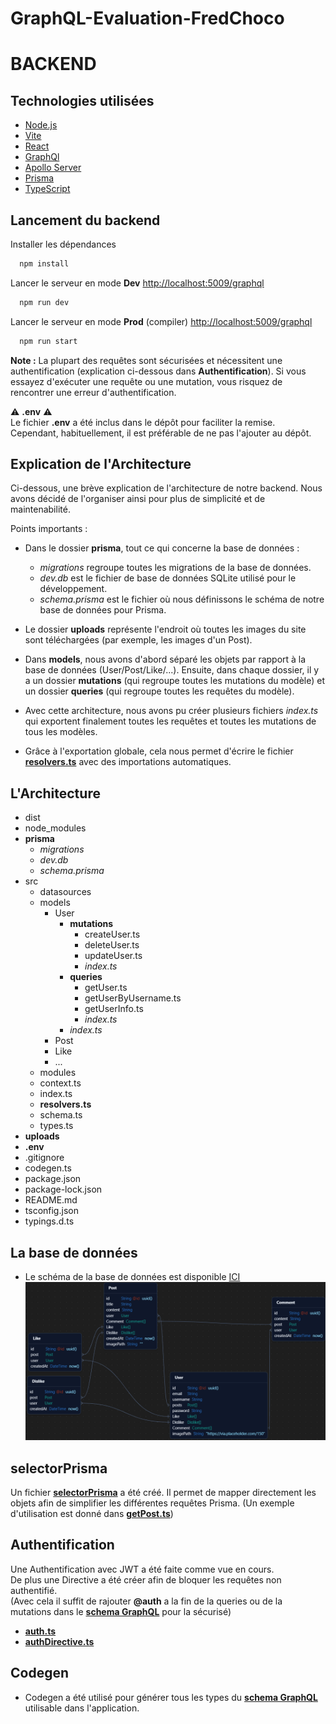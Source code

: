 # GraphQL-Evaluation-FredChoco
# BACKEND

## Technologies utilisées
- [Node.js](https://nodejs.org/en)
- [Vite](https://vitejs.dev/)
- [React](https://fr.react.dev/)
- [GraphQl](https://graphql.org/)
- [Apollo Server](https://www.apollographql.com/docs/apollo-server/)
- [Prisma](https://www.prisma.io/)
- [TypeScript](https://www.typescriptlang.org/)

## Lancement du backend
Installer les dépendances

```bash
  npm install
```

Lancer le serveur en mode **Dev** [http://localhost:5009/graphql](http://localhost:5009/graphql)

```bash
  npm run dev
```

Lancer le serveur en mode **Prod** (compiler) [http://localhost:5009/graphql](http://localhost:5009/graphql)

```bash
  npm run start
```

**Note :** La plupart des requêtes sont sécurisées et nécessitent une authentification (explication ci-dessous dans **Authentification**). Si vous essayez d'exécuter une requête ou une mutation, vous risquez de rencontrer une erreur d'authentification.

⚠️ **.env** ⚠️  
Le fichier **.env** a été inclus dans le dépôt pour faciliter la remise.  
Cependant, habituellement, il est préférable de ne pas l'ajouter au dépôt.

## Explication de l'Architecture
Ci-dessous, une brève explication de l'architecture de notre backend. Nous avons décidé de l'organiser ainsi pour plus de simplicité et de maintenabilité.

Points importants :

- Dans le dossier **prisma**, tout ce qui concerne la base de données :
    - *migrations* regroupe toutes les migrations de la base de données.
    - *dev.db* est le fichier de base de données SQLite utilisé pour le développement.
    - *schema.prisma* est le fichier où nous définissons le schéma de notre base de données pour Prisma.

- Le dossier **uploads** représente l'endroit où toutes les images du site sont téléchargées (par exemple, les images d'un Post).

- Dans **models**, nous avons d'abord séparé les objets par rapport à la base de données (User/Post/Like/...). Ensuite, dans chaque dossier, il y a un dossier **mutations** (qui regroupe toutes les mutations du modèle) et un dossier **queries** (qui regroupe toutes les requêtes du modèle).

- Avec cette architecture, nous avons pu créer plusieurs fichiers *index.ts* qui exportent finalement toutes les requêtes et toutes les mutations de tous les modèles.

- Grâce à l'exportation globale, cela nous permet d'écrire le fichier [**resolvers.ts**](https://github.com/EFREI-M1-Dev/GraphQL-Evaluation-FredChoco/blob/main/backend/src/resolvers.ts) avec des importations automatiques.



## L'Architecture
- dist                       
- node_modules
- **prisma** 
    - *migrations*
    - *dev.db*
    - *schema.prisma*
- src
    - datasources
    - models
        - User
            - **mutations**
                - createUser.ts
                - deleteUser.ts
                - updateUser.ts
                - *index.ts*
            - **queries**
                - getUser.ts
                - getUserByUsername.ts
                - getUserInfo.ts
                - *index.ts*
            - *index.ts*
        - Post
        - Like
        - ...
    - modules
    - context.ts
    - index.ts
    - **resolvers.ts**
    - schema.ts 
    - types.ts
- **uploads**
- **.env**
- .gitignore
- codegen.ts
- package.json
- package-lock.json
- README.md
- tsconfig.json
- typings.d.ts 

## La base de données
- Le schéma de la base de données est disponible [ICI](https://github.com/EFREI-M1-Dev/GraphQL-Evaluation-FredChoco/blob/main/backend/prisma/schema.prisma)
![Alt "schema prisma"](https://github.com/EFREI-M1-Dev/GraphQL-Evaluation-FredChoco/blob/main/backend/illustration-readme/schemaPrisma.png?raw=true "schema prisma")

## selectorPrisma
Un fichier [**selectorPrisma**](https://github.com/EFREI-M1-Dev/GraphQL-Evaluation-FredChoco/blob/main/backend/src/models/selectorsPrisma.ts) a été créé. Il permet de mapper directement les objets afin de simplifier les différentes requêtes Prisma. (Un exemple d'utilisation est donné dans [**getPost.ts**](https://github.com/EFREI-M1-Dev/GraphQL-Evaluation-FredChoco/blob/main/backend/src/models/Post/queries/getPost.ts))


## Authentification
Une Authentification avec JWT a été faite comme vue en cours.  
De plus une Directive a été créer afin de bloquer les requêtes non authentifié.  
(Avec cela il suffit de rajouter **@auth** a la fin de la queries ou de la mutations dans le [**schema GraphQL**](https://github.com/EFREI-M1-Dev/GraphQL-Evaluation-FredChoco/blob/main/backend/src/schema.ts) pour la sécurisé)
  - [**auth.ts**](https://github.com/EFREI-M1-Dev/GraphQL-Evaluation-FredChoco/blob/main/backend/src/modules/auth.ts)
  - [**authDirective.ts**](https://github.com/EFREI-M1-Dev/GraphQL-Evaluation-FredChoco/blob/main/backend/src/modules/authDirective.ts)

## Codegen   
- Codegen a été utilisé pour générer tous les types du [**schema GraphQL**](https://github.com/EFREI-M1-Dev/GraphQL-Evaluation-FredChoco/blob/main/backend/src/schema.ts) utilisable dans l'application.
